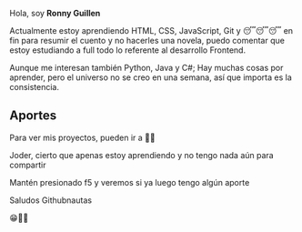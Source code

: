 Hola, soy <strong>Ronny Guillen</strong>

Actualmente estoy aprendiendo HTML, CSS, JavaScript, Git y 😴😴😴 en fin para resumir el cuento y no hacerles una novela, puedo comentar que estoy estudiando a full todo lo referente al desarrollo Frontend.

Aunque me interesan también Python, Java y C#; Hay muchas cosas por aprender, pero el universo no se creo en una semana, así que importa es la consistencia.


<h2> Aportes </h2>
<p> Para ver mis proyectos, pueden ir a 🤔🙄</p>
<p> Joder, cierto que apenas estoy aprendiendo y no tengo nada aún para compartir</p>
<p> Mantén presionado f5 y veremos si ya luego tengo algún aporte </p>
<p> Saludos Githubnautas </p>

  😁✌🏻
